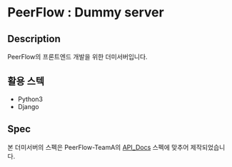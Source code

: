 # PeerFlow : Dummy server
  
## Description
PeerFlow의 프론트엔드 개발을 위한 더미서버입니다.

## 활용 스텍
- Python3
- Django

## Spec
본 더미서버의 스펙은 PeerFlow-TeamA의 [API_Docs](https://github.com/PeerFlow-TeamA/API_Docs) 스펙에 맞추어 제작되었습니다.
